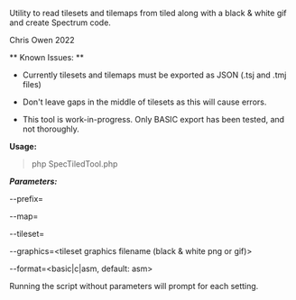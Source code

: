 Utility to read  tilesets and tilemaps from tiled along with a black & white gif and create Spectrum code.

Chris Owen 2022

** Known Issues: **

* Currently tilesets and tilemaps must be exported as JSON (.tsj and .tmj files)

* Don't leave gaps in the middle of tilesets as this will cause errors.

* This tool is work-in-progress. Only BASIC export has been tested, and not thoroughly.

**Usage:**

> php SpecTiledTool.php

***Parameters:***

--prefix=<prefix for naming variables>

--map=<tilemap filename>

--tileset=<tileset filename>

--graphics=<tileset graphics filename (black & white png or gif)>

--format=<basic|c|asm, default: asm>

Running the script without parameters will prompt for each setting.
